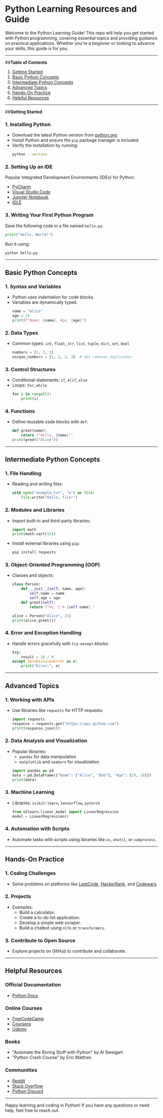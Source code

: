 
# Python Learning Resources and Guide

Welcome to the Python Learning Guide! This repo will help you get started with Python programming, covering essential topics and providing guidance on practical applications. Whether you're a beginner or looking to advance your skills, this guide is for you.

---

##**Table of Contents**
1. [Getting Started](#getting-started)
2. [Basic Python Concepts](#basic-python-concepts)
3. [Intermediate Python Concepts](#intermediate-python-concepts)
4. [Advanced Topics](#advanced-topics)
5. [Hands-On Practice](#hands-on-practice)
6. [Helpful Resources](#helpful-resources)

---

##**Getting Started**

### **1. Installing Python**
- Download the latest Python version from [python.org](https://www.python.org/downloads/).
- Install Python and ensure the `pip` package manager is included.
- Verify the installation by running:
  ```bash
  python --version
  ```

### **2. Setting Up an IDE**
Popular Integrated Development Environments (IDEs) for Python:
- [PyCharm](https://www.jetbrains.com/pycharm/)
- [Visual Studio Code](https://code.visualstudio.com/)
- [Jupyter Notebook](https://jupyter.org/)
- [IDLE](https://docs.python.org/3/library/idle.html)

### **3. Writing Your First Python Program**
Save the following code in a file named `hello.py`:
```python
print("Hello, World!")
```
Run it using:
```bash
python hello.py
```

---

## **Basic Python Concepts**

### **1. Syntax and Variables**
- Python uses indentation for code blocks.
- Variables are dynamically typed.
  ```python
  name = "Alice"
  age = 25
  print(f"Name: {name}, Age: {age}")
  ```

### **2. Data Types**
- Common types: `int`, `float`, `str`, `list`, `tuple`, `dict`, `set`, `bool`
  ```python
  numbers = [1, 2, 3]
  unique_numbers = {1, 2, 3, 3}  # Set removes duplicates
  ```

### **3. Control Structures**
- Conditional statements: `if`, `elif`, `else`
- Loops: `for`, `while`
  ```python
  for i in range(5):
      print(i)
  ```

### **4. Functions**
- Define reusable code blocks with `def`:
  ```python
  def greet(name):
      return f"Hello, {name}!"
  print(greet("Alice"))
  ```

---

## **Intermediate Python Concepts**

### **1. File Handling**
- Reading and writing files:
  ```python
  with open("example.txt", "w") as file:
      file.write("Hello, file!")
  ```

### **2. Modules and Libraries**
- Import built-in and third-party libraries:
  ```python
  import math
  print(math.sqrt(16))
  ```
- Install external libraries using `pip`:
  ```bash
  pip install requests
  ```

### **3. Object-Oriented Programming (OOP)**
- Classes and objects:
  ```python
  class Person:
      def __init__(self, name, age):
          self.name = name
          self.age = age
      def greet(self):
          return f"Hi, I'm {self.name}."

  alice = Person("Alice", 25)
  print(alice.greet())
  ```

### **4. Error and Exception Handling**
- Handle errors gracefully with `try-except` blocks:
  ```python
  try:
      result = 10 / 0
  except ZeroDivisionError as e:
      print("Error:", e)
  ```

---

## **Advanced Topics**

### **1. Working with APIs**
- Use libraries like `requests` for HTTP requests:
  ```python
  import requests
  response = requests.get("https://api.github.com")
  print(response.json())
  ```

### **2. Data Analysis and Visualization**
- Popular libraries:
  - `pandas` for data manipulation
  - `matplotlib` and `seaborn` for visualization
  ```python
  import pandas as pd
  data = pd.DataFrame({"Name": ["Alice", "Bob"], "Age": [25, 30]})
  print(data)
  ```

### **3. Machine Learning**
- Libraries: `scikit-learn`, `tensorflow`, `pytorch`
  ```python
  from sklearn.linear_model import LinearRegression
  model = LinearRegression()
  ```

### **4. Automation with Scripts**
- Automate tasks with scripts using libraries like `os`, `shutil`, or `subprocess`.

---

## **Hands-On Practice**

### **1. Coding Challenges**
- Solve problems on platforms like [LeetCode](https://leetcode.com/), [HackerRank](https://www.hackerrank.com/), and [Codewars](https://www.codewars.com/).

### **2. Projects**
- Examples:
  - Build a calculator.
  - Create a to-do list application.
  - Develop a simple web scraper.
  - Build a chatbot using `nltk` or `transformers`.

### **3. Contribute to Open Source**
- Explore projects on GitHub to contribute and collaborate.

---

## **Helpful Resources**

### **Official Documentation**
- [Python Docs](https://docs.python.org/3/)

### **Online Courses**
- [FreeCodeCamp](https://www.freecodecamp.org/)
- [Coursera](https://www.coursera.org/)
- [Udemy](https://www.udemy.com/)

### **Books**
- "Automate the Boring Stuff with Python" by Al Sweigart
- "Python Crash Course" by Eric Matthes

### **Communities**
- [Reddit](https://www.reddit.com/r/learnpython/)
- [Stack Overflow](https://stackoverflow.com/)
- [Python Discord](https://pythondiscord.com/)

---

Happy learning and coding in Python! If you have any questions or need help, feel free to reach out.
